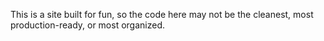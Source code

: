 This is a site built for fun, so the code here may not be the cleanest, most production-ready, or most organized.